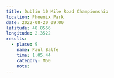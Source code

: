```yaml
---
title: Dublin 10 Mile Road Championship
location: Phoenix Park
date: 2022-08-20 09:00
latitude: 48.8566
longitude: 2.3522
results:
  - place: 9
    name: Paul Balfe
    time: 1.05.44
    category: M50
    note: 
---
```


